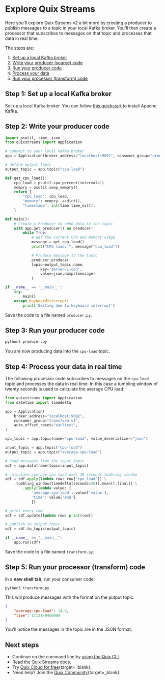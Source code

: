 # Explore Quix Streams

Here you'll explore Quix Streams v2 a bit more by creating a producer to publish messages to a topic in your local Kafka broker. You'll then create a processor that subscribes to messages on that topic and processes that data in real time.

The steps are:

1. [Set up a local Kafka broker](#step-1-set-up-a-local-kafka-broker)
2. [Write your producer (source) code](#step-2-write-your-producer-code)
3. [Run your producer code](#step-3-run-your-producer-code)
4. [Process your data](#step-4-process-your-data-in-real-time)
5. [Run your processor (transform) code](#step-5-run-your-processor-transform-code)

## Step 1: Set up a local Kafka broker

Set up a local Kafka broker. You can follow [this quickstart](https://kafka.apache.org/quickstart) to install Apache Kafka.

## Step 2: Write your producer code

``` python
import psutil, time, json
from quixstreams import Application

# connect to your local Kafka broker
app = Application(broker_address="localhost:9092", consumer_group="producer-v1")

# define output topic
output_topic = app.topic("cpu-load")

def get_cpu_load():
    cpu_load = psutil.cpu_percent(interval=1)
    memory = psutil.swap_memory()
    return {
        "cpu_load": cpu_load,
        "memory": memory._asdict(),
        "timestamp": int(time.time_ns()),
    }

def main():
    # Create a Producer to send data to the topic
    with app.get_producer() as producer:
        while True:                
            # Get the current CPU and memory usage
            message = get_cpu_load()
            print("CPU load: ", message["cpu_load"])

            # Produce message to the topic
            producer.produce(
            topic=output_topic.name,
                key="server-1-cpu",
                value=json.dumps(message)
            )

if __name__ == '__main__':
    try:
        main()
    except KeyboardInterrupt:
        print('Exiting due to keyboard interrupt')
```

Save the code to a file named `producer.py`.

## Step 3: Run your producer code

``` python
python3 producer.py
```

You are now producing data into the `cpu-load` topic.

## Step 4: Process your data in real time

The following processor code subscribes to messages on the `cpu-load` topic and processes the data in real time. In this case a tumbling window of twenty seconds is used to calculate the average CPU load:

``` python
from quixstreams import Application
from datetime import timedelta

app = Application(
    broker_address="localhost:9092",
    consumer_group="transform-v1",
    auto_offset_reset="earliest",
)

cpu_topic = app.topic(name="cpu-load", value_deserializer="json")

input_topic = app.topic("cpu-load")
output_topic = app.topic("average-cpu-load")

# read messages from the input topic
sdf = app.dataframe(topic=input_topic)

# calculate average cpu load over 20 seconds tumbling window
sdf = sdf.apply(lambda row: row["cpu_load"]) \
    .tumbling_window(timedelta(seconds=20)).mean().final() \
        .apply(lambda value: {
            'average-cpu-load': value['value'],
            'time': value['end']
            })

# print every row
sdf = sdf.update(lambda row: print(row))

# publish to output topic
sdf = sdf.to_topic(output_topic)

if __name__ == "__main__":
    app.run(sdf)
```

Save the code to a file named `transform.py`.

## Step 5: Run your processor (transform) code

In a **new shell tab**, run your consumer code:

```
python3 transform.py
```

This will produce messages with the format on the putput topic:

``` json
{
    "average-cpu-load": 14.9,
    "time": 1712149460000
}
```

You'll notice the messages in the topic are in the JSON format.

## Next steps

* Continue on the command line by [using the Quix CLI](./cli.md).
* Read the [Quix Streams docs](https://quix.io/docs/quix-streams/introduction.html).
* Try [Quix Cloud for free](https://portal.platform.quix.io/self-sign-up){target=_blank}.
* Need help? Join the [Quix Community](https://quix.io/slack-invite){target=_blank}.
